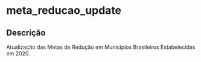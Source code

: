 # meta_reducao_update

## Descrição
Atualização das Metas de Redução em Municípíos Brasileiros Estabelecidas em 2020.
